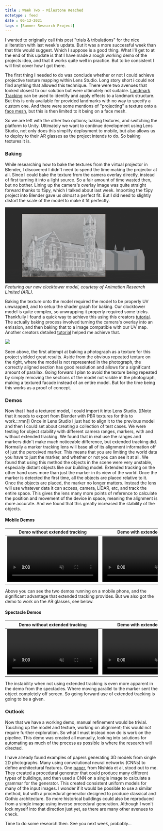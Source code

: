 ```yaml
---
title : Week Two - Milestone Reached
notetype : feed
date : 06-12-2021
tags : [Summer Research Project]
---
```


I wanted to originally call this post "trials & tribulations" for the nice alliteration with last week's update. But it was a more successful week than that title would suggest. Which I suppose is a good thing.
What I'll get to at the end of this update is that I have made a rough working demo of the projects idea, and that it works quite well in practice. But to be consistent I will first cover how I got there.

The first thing I needed to do was conclude whether or not I could achieve projective texture mapping within Lens Studio. Long story short i could not find anything that allowed this technique. There were two avenues that looked closest to our solution but were ultimately not suitable. [Landmark Tracking](https://lensstudio.snapchat.com/templates/landmarker/guide/) can be used to identify and apply effects to a landmark structure. But this is only available for provided landmarks with no way to specify a custom one. And there were some mentions of "projecting" a texture onto a [face mesh](https://lensstudio.snapchat.com/guides/face/face-effects/face-mesh/), but this is then limited to it being on a face mesh.

So we are left with the other two options; baking textures, and switching the platform to Unity. Ultimately we want to continue development using Lens Studio, not only does this simplify deployment to mobile, but also allows us to deploy to their AR glasses as the project intends to do. So baking textures it is.

### Baking
While researching how to bake the textures from the virtual projector in Blender, I discovered I didn't need to spend the time making the projector at all. Since I could bake the texture from the camera overlay directly, instead of first turning it into a light source. So a fair amount of time wasted then, but no bother. 
Lining up the camera's overlay image was quite straight forward thanks to fSpy, which I talked about last week. Importing the fSpy project into Blender gave us *almost* a perfect fit. But I did need to slightly distort the scale of the model to make it fit perfectly.

![](/assets/img/studentship/bakeoverlay.png)
*Featuring our new clocktower model, courtesy of Animation Research Limited (ARL).*

Baking the texture onto the model required the model to be properly UV unwrapped, and to setup the shader graph for baking. Our clocktower model is quite complex, so unwrapping it properly required some tricks. Thankfully I found a quick way to achieve this using this creators [tutorial](https://www.youtube.com/watch?v=icsECBsOxk4). The actually baking process involved turning the camera's overlay into an emission, and then baking that to a image compatible with our UV map. Another creators detailed [tutorial](https://www.youtube.com/watch?v=8NYNiayHvJI) helped me achieve that.

![](/assets/img/studentship/firstbaked.gif)

Seen above, the first attempt at baking a photograph as a texture for this project yielded great results. Aside from the obvious repeated texture on the right, where the model is not represented in the photograph, the correctly aligned section has good resolution and allows for a significant amount of parallax. Going forward I plan to avoid the texture being repeated by simply removing the sections of the model not visible in the photograph, making a textured facade instead of an entire model. But for the time being this works as a proof of concept.

### Demos
Now that I had a textured model, I could import it into Lens Studio. [[Note that it needs to export from Blender with PBR textures for this to work.::rmn]] Once in Lens Studio I just had to align it to the previous model and then I could set about creating a collection of test cases. We were testing for object stability with different camera ranges, markers, with and without extended tracking. We found that in real use the ranges and markers didn't make much noticeable difference, but extended tracking did. Normally a marker tracking lens will base all of its alignment information off of just the perceived marker. This means that you are limiting the world data you have to just the marker, and whether or not you can see it at all. We found that using this method the objects in the scene were very unstable, especially distant objects like our building model.
Extended tracking on the other hand uses more than just the marker in its view of the world. Once the marker is detected the first time, all the objects are placed relative to it. Once the objects are placed, the marker no longer matters. Instead the lens will use whatever data it can access, camera, LiDAR, etc, and track the entire space. This gives the lens many more points of reference to calculate the position and movement of the device in space, meaning the alignment is more accurate. And we found that this greatly increased the stability of the objects.

#### Mobile Demos

Demo without extended tracking | Demo with extended tracking
---|---
<video muted autoplay loop controls><source src="https://redsoutherly.github.io/assets/img/studentship/nonextendeddemo.mp4" type="video/mp4"></video> | <video muted autoplay loop controls><source src="https://redsoutherly.github.io/assets/img/studentship/extendeddemo.mp4" type="video/mp4"></video>

Above you can see the two demos running on a mobile phone, and the significant advantage that extended tracking provides. But we also got the demo to work on the AR glasses, see below.

#### Spectacle Demos

Demo without extended tracking | Demo with extended tracking
---|---
<video muted autoplay loop controls><source src="https://redsoutherly.github.io/assets/img/studentship/nonextendeddemo-spec.MP4" type="video/mp4"></video> | <video muted autoplay loop controls><source src="https://redsoutherly.github.io/assets/img/studentship/extendeddemo-spec.MP4" type="video/mp4"></video>

The instability when not using extended tracking is even more apparent in the demo from the spectacles. Where moving parallel to the marker sent the object completely off screen. So going forward use of extended tracking is going to be a given.

### Outlook
Now that we have a working demo, manual refinement would be trivial. Touching up the model and texture, working on alignment; this would not require further exploration. So what I must instead now do is work on the pipeline. This demo was created all manually, looking into solutions for automating as much of the process as possible is where the research will directed.

I have already found examples of papers generating 3D models from single 2D photographs. Many using convolutional neural networks (CNNs) to define architectural features. One [paper](https://www.researchgate.net/publication/325489913_Procedural_Modeling_of_a_Building_from_a_Single_Image), from Nishida et al, stood out to me. They created a procedural generator that could produce many different types of buildings, and then used a CNN on a single image to calculate a grammar for the generator. This created consistent uniform models for many of the input images. I wonder if it would be possible to use a similar method, but with a procedural generator designed to produce classical and Gothic architecture. So more historical buildings could also be reproduced from a single image using inverse procedural generation. Although I won't lock myself into that direction just yet, as there are many other avenues to check.

Time to do some research then. See you next week, probably...






